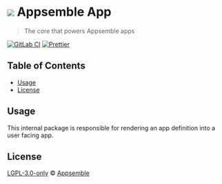 # ![](https://gitlab.com/appsemble/appsemble/-/raw/0.29.9/config/assets/logo.svg) Appsemble App

> The core that powers Appsemble apps

[![GitLab CI](https://gitlab.com/appsemble/appsemble/badges/0.29.9/pipeline.svg)](https://gitlab.com/appsemble/appsemble/-/releases/0.29.9)
[![Prettier](https://img.shields.io/badge/code_style-prettier-ff69b4.svg)](https://prettier.io)

## Table of Contents

- [Usage](#usage)
- [License](#license)

## Usage

This internal package is responsible for rendering an app definition into a user facing app.

## License

[LGPL-3.0-only](https://gitlab.com/appsemble/appsemble/-/blob/0.29.9/LICENSE.md) ©
[Appsemble](https://appsemble.com)
